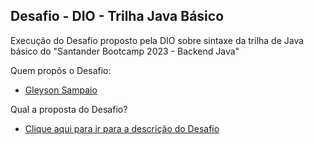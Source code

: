 ## Desafio - DIO - Trilha Java Básico

Execução do Desafio proposto pela DIO sobre sintaxe da trilha de Java básico do "Santander Bootcamp 2023 - Backend Java"

Quem propôs o Desafio:
- [Gleyson Sampaio](https://github.com/glysns)

Qual a proposta do Desafio?
- [Clique aqui para ir para a descrição do Desafio](https://github.com/digitalinnovationone/trilha-java-basico/tree/main/desafios/sintaxe)
